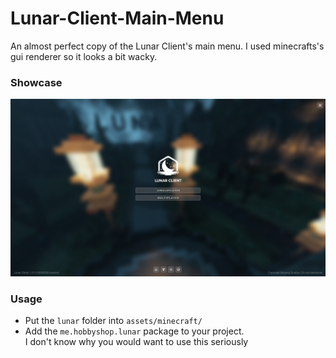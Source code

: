 # Lunar-Client-Main-Menu
An almost perfect copy of the Lunar Client's main menu. I used minecrafts's gui renderer so it looks a bit wacky.

### Showcase
![Main Menu](menu.png)

### Usage
* Put the ``lunar`` folder into ``assets/minecraft/``
* Add the ``me.hobbyshop.lunar`` package to your project.\
I don't know why you would want to use this seriously
